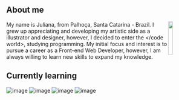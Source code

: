 ## About me

<img width="15%" align="right" src="https://i.ibb.co/YbvgH9V/img.png"> My name is Juliana, from Palhoça, Santa Catarina - Brazil. I grew up appreciating and developing my artistic side as a illustrator and designer, however, I decided to enter the </code world>, studying programming. My initial focus and interest is to pursue a career as a Front-end Web Developer, however, I am always willing to learn new skills to expand my knowledge.

## Currently learning

![image](https://img.shields.io/badge/CSS3-1572B6?style=for-the-badge&logo=css3&logoColor=white)
![image](https://img.shields.io/badge/HTML5-E34F26?style=for-the-badge&logo=html5&logoColor=white)
![image](https://img.shields.io/badge/JavaScript-F7DF1E?style=for-the-badge&logo=javascript&logoColor=black)
![image](https://img.shields.io/badge/MySQL-00000F?style=for-the-badge&logo=mysql&logoColor=white)
